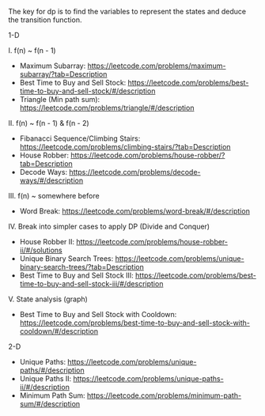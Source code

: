 The key for dp is to find the variables to represent the states and deduce the transition function.

1-D

I. f(n) ~ f(n - 1)
- Maximum Subarray: https://leetcode.com/problems/maximum-subarray/?tab=Description 
- Best Time to Buy and Sell Stock: https://leetcode.com/problems/best-time-to-buy-and-sell-stock/#/description 
- Triangle (Min path sum): https://leetcode.com/problems/triangle/#/description 

II. f(n) ~ f(n - 1) & f(n - 2)
- Fibanacci Sequence/Climbing Stairs: https://leetcode.com/problems/climbing-stairs/?tab=Description
- House Robber: https://leetcode.com/problems/house-robber/?tab=Description
- Decode Ways: https://leetcode.com/problems/decode-ways/#/description 

III. f(n) ~ somewhere before
- Word Break: https://leetcode.com/problems/word-break/#/description

IV. Break into simpler cases to apply DP (Divide and Conquer)
- House Robber II: https://leetcode.com/problems/house-robber-ii/#/solutions 
- Unique Binary Search Trees: https://leetcode.com/problems/unique-binary-search-trees/?tab=Description
- Best Time to Buy and Sell Stock III: https://leetcode.com/problems/best-time-to-buy-and-sell-stock-iii/#/description 

V. State analysis (graph)
- Best Time to Buy and Sell Stock with Cooldown: https://leetcode.com/problems/best-time-to-buy-and-sell-stock-with-cooldown/#/description 

2-D

- Unique Paths: https://leetcode.com/problems/unique-paths/#/description
- Unique Paths II: https://leetcode.com/problems/unique-paths-ii/#/description
- Minimum Path Sum: https://leetcode.com/problems/minimum-path-sum/#/description
